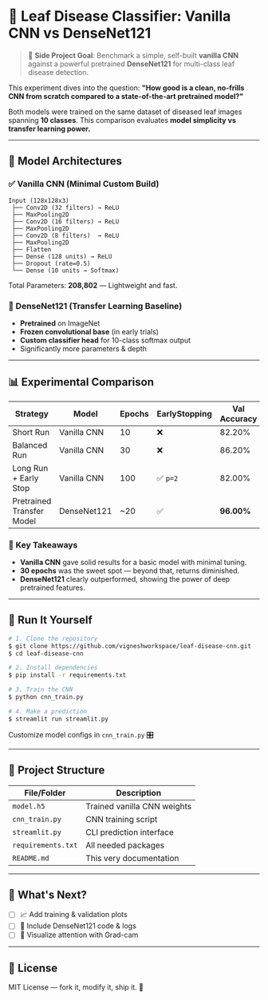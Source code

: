 # 🌿 Leaf Disease Classifier: Vanilla CNN vs DenseNet121

> 🎯 **Side Project Goal**: Benchmark a simple, self-built **vanilla CNN** against a powerful pretrained **DenseNet121** for multi-class leaf disease detection.

This experiment dives into the question: **"How good is a clean, no-frills CNN from scratch compared to a state-of-the-art pretrained model?"**

Both models were trained on the same dataset of diseased leaf images spanning **10 classes**. This comparison evaluates **model simplicity vs transfer learning power.**

---

## 🧠 Model Architectures

### ✅ Vanilla CNN (Minimal Custom Build)
```
Input (128x128x3)
 ├── Conv2D (32 filters) → ReLU
 ├── MaxPooling2D
 ├── Conv2D (16 filters) → ReLU
 ├── MaxPooling2D
 ├── Conv2D (8 filters)  → ReLU
 ├── MaxPooling2D
 ├── Flatten
 ├── Dense (128 units) → ReLU
 ├── Dropout (rate=0.5)
 └── Dense (10 units → Softmax)
```

Total Parameters: **208,802** — Lightweight and fast.

### 🧪 DenseNet121 (Transfer Learning Baseline)
- **Pretrained** on ImageNet
- **Frozen convolutional base** (in early trials)
- **Custom classifier head** for 10-class softmax output
- Significantly more parameters & depth

---

## 📊 Experimental Comparison

| Strategy                   | Model         | Epochs | EarlyStopping | Val Accuracy | Val Loss  |
|---------------------------|---------------|--------|----------------|--------------|-----------|
| Short Run                 | Vanilla CNN   | 10     | ❌             | 82.20%       | 0.5900    |
| Balanced Run              | Vanilla CNN   | 30     | ❌             | 86.20%       | 0.5065    |
| Long Run + Early Stop     | Vanilla CNN   | 100    | ✅ `p=2`       | 82.00%       | 0.5568    |
| Pretrained Transfer Model | DenseNet121   | ~20    | ✅             | **96.00%**   | 0.0554    |

### 🧠 Key Takeaways
- **Vanilla CNN** gave solid results for a basic model with minimal tuning.
- **30 epochs** was the sweet spot — beyond that, returns diminished.
- **DenseNet121** clearly outperformed, showing the power of deep pretrained features.

---

## 🚀 Run It Yourself

```bash
# 1. Clone the repository
$ git clone https://github.com/vigneshworkspace/leaf-disease-cnn.git
$ cd leaf-disease-cnn

# 2. Install dependencies
$ pip install -r requirements.txt

# 3. Train the CNN
$ python cnn_train.py

# 4. Make a prediction
$ streamlit run streamlit.py
```

Customize model configs in `cnn_train.py` 🎛️

---

## 🧾 Project Structure

| File/Folder        | Description                             |
|--------------------|-----------------------------------------|
| `model.h5`         | Trained vanilla CNN weights             |
| `cnn_train.py`     | CNN training script                     |
| `streamlit.py`     | CLI prediction interface                |
| `requirements.txt` | All needed packages                     |
| `README.md`        | This very documentation                 |

---

## 🔮 What's Next?

- [ ] 📈 Add training & validation plots
- [ ] 🧠 Include DenseNet121 code & logs
- [ ] 🌈 Visualize attention with Grad-cam

---

## 🪪 License

MIT License — fork it, modify it, ship it. 🚀
